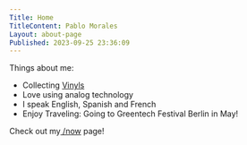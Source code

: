```yaml
---
Title: Home
TitleContent: Pablo Morales
Layout: about-page
Published: 2023-09-25 23:36:09
---
```

Things about me:

* Collecting [Vinyls](lists/vinyls)
* Love using analog technology
* I speak English, Spanish and French
* Enjoy Traveling: Going to Greentech Festival Berlin in May!

Check out my[ /now](/now) page!



